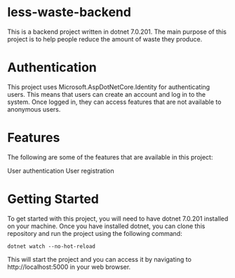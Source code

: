 # less-waste-backend

This is a backend project written in dotnet 7.0.201. The main purpose of this project is to help people reduce the amount of waste they produce.

# Authentication
This project uses Microsoft.AspDotNetCore.Identity for authenticating users. This means that users can create an account and log in to the system. Once logged in, they can access features that are not available to anonymous users.

# Features
The following are some of the features that are available in this project:

User authentication
User registration

# Getting Started
To get started with this project, you will need to have dotnet 7.0.201 installed on your machine. Once you have installed dotnet, you can clone this repository and run the project using the following command:

```
dotnet watch --no-hot-reload
```

This will start the project and you can access it by navigating to http://localhost:5000 in your web browser.

